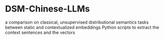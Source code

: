 # DSM-Chinese-LLMs
a comparison on classical, unsupervised distributional semantics tasks between static and contextualized embeddings
Python scripts to extract the context sentences and the vectors

